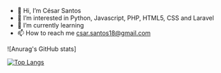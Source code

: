 - 👋 Hi, I’m César Santos 
- 👀 I’m interested in Python, Javascript, PHP, HTML5, CSS and Laravel
- 🌱 I’m currently learning 
- 📫 How to reach me csar.santos18@gmail.com

<!---
cesarsantos96/cesarsantos96 is a ✨ special ✨ repository because its `README.md` (this file) appears on your GitHub profile.
You can click the Preview link to take a look at your changes.
--->
<div>
![Anurag's GitHub stats]<a(https://github-readme-stats.vercel.app/api?username=cesarsantos96&theme=default_repocard_icons=true)</a>
</div> 
           
[![Top Langs](https://github-readme-stats.vercel.app/api/top-langs/?username=cesarsantos96)](https://github.com/cesarsantos96/github-readme-stats)

